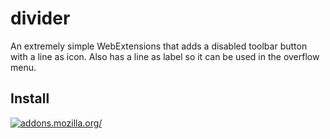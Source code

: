 # divider

An extremely simple WebExtensions that adds a disabled toolbar button with a line as icon. Also has a line as label so it can be used in the overflow menu.

## Install

[![addons.mozilla.org/](https://addons.cdn.mozilla.net/static/img/addons-buttons/AMO-button_2.png)](https://addons.mozilla.org/firefox/addon/divider/?src=external-gh-readme)
